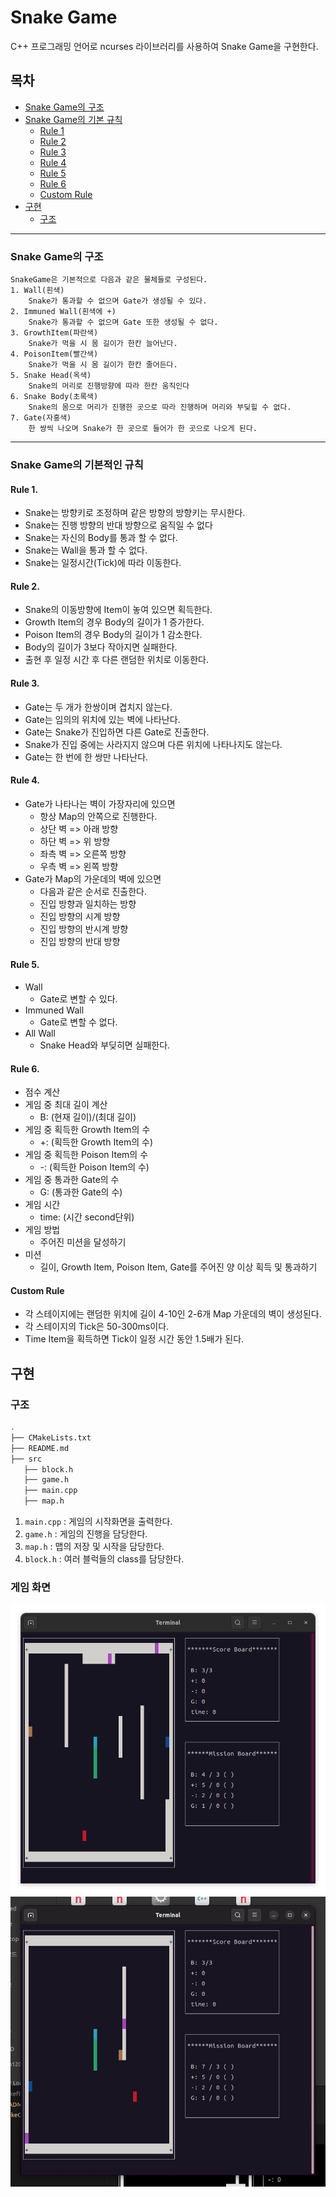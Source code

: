# Snake Game

C++ 프로그래밍 언어로 ncurses 라이브러리를 사용하여 Snake Game을 구현한다.

## 목차
 - [Snake Game의 구조](#snake-game의-구조)
 - [Snake Game의 기본 규칙](#snake-game의-기본적인-규칙)
   - [Rule 1](#rule-1)
   - [Rule 2](#rule-2)
   - [Rule 3](#rule-3)
   - [Rule 4](#rule-4)
   - [Rule 5](#rule-5)
   - [Rule 6](#rule-6)
   - [Custom Rule](#custom-rule)
 - [구현](#구현)
   - [구조](#구조)

---------------
### Snake Game의 구조
    SnakeGame은 기본적으로 다음과 같은 물체들로 구성된다.
    1. Wall(흰색)
        Snake가 통과할 수 없으며 Gate가 생성될 수 있다.
    2. Immuned Wall(흰색에 +)
        Snake가 통과할 수 없으며 Gate 또한 생성될 수 없다.
    3. GrowthItem(파란색)
        Snake가 먹을 시 몸 길이가 한칸 늘어난다.
    4. PoisonItem(빨간색)
        Snake가 먹을 시 몸 길이가 한칸 줄어든다.
    5. Snake Head(옥색)
        Snake의 머리로 진행방향에 따라 한칸 움직인다
    6. Snake Body(초록색)
        Snake의 몸으로 머리가 진행한 곳으로 따라 진행하며 머리와 부딪힐 수 없다.
    7. Gate(자홍색)
        한 쌍씩 나오며 Snake가 한 곳으로 들어가 한 곳으로 나오게 된다.

-------
    
### Snake Game의 기본적인 규칙

#### Rule 1.
  + Snake는 방향키로 조정하며 같은 방향의 방향키는 무시한다.
  + Snake는 진행 방향의 반대 방향으로 움직일 수 없다
  + Snake는 자신의 Body를 통과 할 수 없다.
  + Snake는 Wall을 통과 할 수 없다.
  + Snake는 일정시간(Tick)에 따라 이동한다.
 
#### Rule 2.
  + Snake의 이동방향에 Item이 놓여 있으면 획득한다.
  + Growth Item의 경우 Body의 길이가 1 증가한다.
  + Poison Item의 경우 Body의 길이가 1 감소한다.
  + Body의 길이가 3보다 작아지면 실패한다.
  + 출현 후 일정 시간 후 다른 랜덤한 위치로 이동한다.

#### Rule 3.
  + Gate는 두 개가 한쌍이며 겹치지 않는다.
  + Gate는 임의의 위치에 있는 벽에 나타난다.
  + Gate는 Snake가 진입하면 다른 Gate로 진출한다.
  + Snake가 진입 중에는 사라지지 않으며 다른 위치에 나타나지도 않는다.
  + Gate는 한 번에 한 쌍만 나타난다.
 
#### Rule 4.
  + Gate가 나타나는 벽이 가장자리에 있으면
    - 항상 Map의 안쪽으로 진행한다.
    - 상단 벽 => 아래 방향
    - 하단 벽 => 위 방향
    - 좌측 벽 => 오른쪽 방향
    - 우측 벽 => 왼쪽 방향
  + Gate가 Map의 가운데의 벽에 있으면
    - 다음과 같은 순서로 진출한다.
    - 진입 방향과 일치하는 방향
    - 진입 방향의 시계 방향
    - 진입 방향의 반시계 방향
    - 진입 방향의 반대 방향

#### Rule 5.
  + Wall
    - Gate로 변할 수 있다.
  + Immuned Wall
    - Gate로 변할 수 없다.
  + All Wall
    - Snake Head와 부딪히면 실패한다.

#### Rule 6.
  + 점수 계산
  + 게임 중 최대 길이 계산
    - B: (현재 길이)/(최대 길이)
  + 게임 중 획득한 Growth Item의 수
    - +: (획득한 Growth Item의 수)
  + 게임 중 획득한 Poison Item의 수
    - -: (획득한 Poison Item의 수)
  + 게임 중 통과한 Gate의 수
    - G: (통과한 Gate의 수)
  + 게임 시간
    - time: (시간 second단위)
  + 게임 방법
    - 주어진 미션을 달성하기
  + 미션
    - 길이, Growth Item, Poison Item, Gate를 주어진 양 이상 획득 및 통과하기

#### Custom Rule
  + 각 스테이지에는 랜덤한 위치에 길이 4-10인 2-6개 Map 가운데의 벽이 생성된다.
  + 각 스테이지의 Tick은 50-300ms이다.
  + Time Item을 획득하면 Tick이 일정 시간 동안 1.5배가 된다.

## 구현

### 구조
 ```bash
 .
 ├── CMakeLists.txt
 ├── README.md
 ├── src
    ├── block.h
    ├── game.h
    ├── main.cpp
    ├── map.h
 ```

 1. `main.cpp` : 게임의 시작화면을 출력한다.
 2. `game.h` : 게임의 진행을 담당한다.
 3. `map.h` : 맵의 저장 및 시작을 담당한다.
 4. `block.h` : 여러 블럭들의 class를 담당한다.

 ### 게임 화면
![](/img/ingame.png)
[![Snake Game 플레이 영상](/img/ingame_mkv.png)](https://youtu.be/PJw4IkInMMU)
